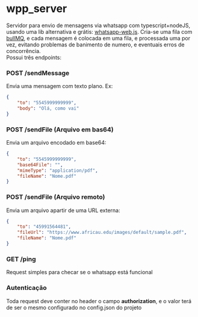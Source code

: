 # wpp_server

Servidor para envio de mensagens via whatsapp com typescript+nodeJS, 
usando uma lib alternativa e grátis: [whatsapp-web.js](https://github.com/pedroslopez/whatsapp-web.js).
Cria-se uma fila com [bullMQ](https://docs.bullmq.io/), e cada mensagem é colocada em uma fila, e processada uma por vez, evitando problemas de banimento de numero, 
e eventuais erros de concorrência.<br>
Possui três endpoints: 

### POST /sendMessage
Envia uma mensagem com texto plano. Ex: 
```json
{
    "to": "5545999999999",
    "body": "Olá, como vai"
}
```


### POST /sendFile (Arquivo em bas64)
Envia um arquivo encodado em base64:
```json
{
    "to": "5545999999999",
    "base64File": "",
    "mimeType": "application/pdf",
    "fileName": "Nome.pdf"
}
```

### POST /sendFile (Arquivo remoto)
Envia um arquivo apartir de uma URL externa:
```json
{
    "to": "45991564481",
    "fileUrl": "https://www.africau.edu/images/default/sample.pdf",
    "fileName": "Nome.pdf"
}
```

### GET /ping
Request simples para checar se o whatsapp está funcional


### Autenticação
Toda request deve conter no header o campo <b>authorization</b>, e o valor terá de ser o mesmo configurado no config.json do projeto
